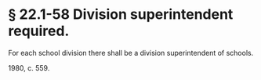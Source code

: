 # § 22.1-58 Division superintendent required.

<p>For each school division there shall be a division superintendent of schools.</p><p>1980, c. 559.</p>